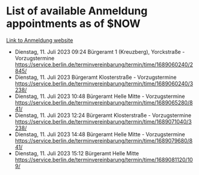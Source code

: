 # List of available Anmeldung appointments as of $NOW
[Link to Anmeldung website](https://service.berlin.de/terminvereinbarung/termin/tag.php?termin=1&anliegen[]=120686&dienstleisterlist=122210,122217,327316,122219,327312,122227,327314,122231,327346,122243,327348,122254,122252,329742,122260,329745,122262,329748,122271,327278,122273,327274,122277,327276,330436,122280,327294,122282,327290,122284,327292,122291,327270,122285,327266,122286,327264,122296,327268,150230,329760,122297,327286,122294,327284,122312,329763,122314,329775,122304,327330,122311,327334,122309,327332,317869,122281,327352,122279,329772,122283,122276,327324,122274,327326,122267,329766,122246,327318,122251,327320,122257,327322,122208,327298,122226,327300&herkunft=http%3A%2F%2Fservice.berlin.de%2Fdienstleistung%2F120686%2F)
- Dienstag, 11. Juli 2023 09:24 Bürgeramt 1 (Kreuzberg), Yorckstraße - Vorzugstermine https://service.berlin.de/terminvereinbarung/termin/time/1689060240/2845/
- Dienstag, 11. Juli 2023  Bürgeramt Klosterstraße - Vorzugstermine https://service.berlin.de/terminvereinbarung/termin/time/1689060240/3238/
- Dienstag, 11. Juli 2023 10:48 Bürgeramt Helle Mitte - Vorzugstermine https://service.berlin.de/terminvereinbarung/termin/time/1689065280/841/
- Dienstag, 11. Juli 2023 12:24 Bürgeramt Klosterstraße - Vorzugstermine https://service.berlin.de/terminvereinbarung/termin/time/1689071040/3238/
- Dienstag, 11. Juli 2023 14:48 Bürgeramt Helle Mitte - Vorzugstermine https://service.berlin.de/terminvereinbarung/termin/time/1689079680/841/
- Dienstag, 11. Juli 2023 15:12 Bürgeramt Helle Mitte https://service.berlin.de/terminvereinbarung/termin/time/1689081120/109/
